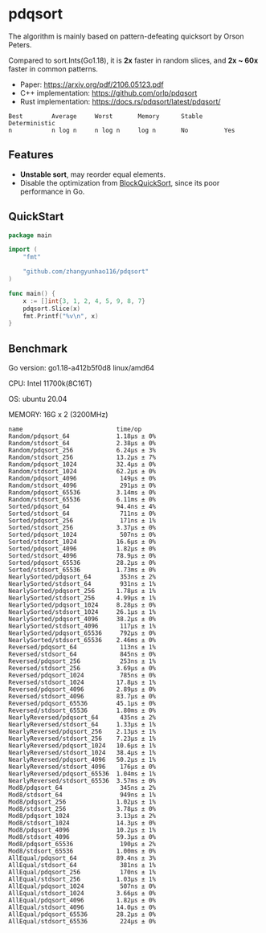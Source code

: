 # pdqsort

The algorithm is mainly based on pattern-defeating quicksort by Orson Peters.

Compared to sort.Ints(Go1.18), it is **2x** faster in random slices, and **2x ~ 60x** faster in common patterns.

- Paper: https://arxiv.org/pdf/2106.05123.pdf
- C++  implementation: https://github.com/orlp/pdqsort
- Rust implementation: https://docs.rs/pdqsort/latest/pdqsort/

```
Best        Average     Worst       Memory      Stable      Deterministic
n           n log n     n log n     log n       No          Yes
```



## Features

- **Unstable sort**, may reorder equal elements.
- Disable the optimization from [BlockQuickSort](https://dl.acm.org/doi/10.1145/3274660), since its poor performance in Go.



## QuickStart

```go
package main

import (
	"fmt"

	"github.com/zhangyunhao116/pdqsort"
)

func main() {
	x := []int{3, 1, 2, 4, 5, 9, 8, 7}
	pdqsort.Slice(x)
	fmt.Printf("%v\n", x)
}

```



## Benchmark

Go version: go1.18-a412b5f0d8 linux/amd64

CPU: Intel 11700k(8C16T)

OS: ubuntu 20.04

MEMORY: 16G x 2 (3200MHz)

```text
name                          time/op
Random/pdqsort_64             1.18µs ± 0%
Random/stdsort_64             2.38µs ± 0%
Random/pdqsort_256            6.24µs ± 3%
Random/stdsort_256            13.2µs ± 7%
Random/pdqsort_1024           32.4µs ± 0%
Random/stdsort_1024           62.2µs ± 0%
Random/pdqsort_4096            149µs ± 0%
Random/stdsort_4096            291µs ± 0%
Random/pdqsort_65536          3.14ms ± 0%
Random/stdsort_65536          6.11ms ± 0%
Sorted/pdqsort_64             94.4ns ± 4%
Sorted/stdsort_64              711ns ± 0%
Sorted/pdqsort_256             171ns ± 1%
Sorted/stdsort_256            3.37µs ± 0%
Sorted/pdqsort_1024            507ns ± 0%
Sorted/stdsort_1024           16.6µs ± 0%
Sorted/pdqsort_4096           1.82µs ± 0%
Sorted/stdsort_4096           78.9µs ± 0%
Sorted/pdqsort_65536          28.2µs ± 0%
Sorted/stdsort_65536          1.73ms ± 0%
NearlySorted/pdqsort_64        353ns ± 2%
NearlySorted/stdsort_64        931ns ± 1%
NearlySorted/pdqsort_256      1.78µs ± 1%
NearlySorted/stdsort_256      4.99µs ± 1%
NearlySorted/pdqsort_1024     8.28µs ± 0%
NearlySorted/stdsort_1024     26.1µs ± 1%
NearlySorted/pdqsort_4096     38.2µs ± 0%
NearlySorted/stdsort_4096      117µs ± 1%
NearlySorted/pdqsort_65536     792µs ± 0%
NearlySorted/stdsort_65536    2.46ms ± 0%
Reversed/pdqsort_64            113ns ± 1%
Reversed/stdsort_64            845ns ± 0%
Reversed/pdqsort_256           253ns ± 1%
Reversed/stdsort_256          3.69µs ± 0%
Reversed/pdqsort_1024          785ns ± 0%
Reversed/stdsort_1024         17.8µs ± 1%
Reversed/pdqsort_4096         2.89µs ± 0%
Reversed/stdsort_4096         83.7µs ± 0%
Reversed/pdqsort_65536        45.1µs ± 0%
Reversed/stdsort_65536        1.80ms ± 0%
NearlyReversed/pdqsort_64      435ns ± 2%
NearlyReversed/stdsort_64     1.33µs ± 1%
NearlyReversed/pdqsort_256    2.13µs ± 1%
NearlyReversed/stdsort_256    7.23µs ± 1%
NearlyReversed/pdqsort_1024   10.6µs ± 1%
NearlyReversed/stdsort_1024   38.4µs ± 1%
NearlyReversed/pdqsort_4096   50.2µs ± 1%
NearlyReversed/stdsort_4096    176µs ± 0%
NearlyReversed/pdqsort_65536  1.04ms ± 1%
NearlyReversed/stdsort_65536  3.57ms ± 0%
Mod8/pdqsort_64                345ns ± 2%
Mod8/stdsort_64                949ns ± 1%
Mod8/pdqsort_256              1.02µs ± 1%
Mod8/stdsort_256              3.78µs ± 0%
Mod8/pdqsort_1024             3.13µs ± 2%
Mod8/stdsort_1024             14.3µs ± 0%
Mod8/pdqsort_4096             10.2µs ± 1%
Mod8/stdsort_4096             59.3µs ± 0%
Mod8/pdqsort_65536             190µs ± 2%
Mod8/stdsort_65536            1.00ms ± 0%
AllEqual/pdqsort_64           89.4ns ± 3%
AllEqual/stdsort_64            381ns ± 1%
AllEqual/pdqsort_256           170ns ± 1%
AllEqual/stdsort_256          1.03µs ± 1%
AllEqual/pdqsort_1024          507ns ± 0%
AllEqual/stdsort_1024         3.66µs ± 0%
AllEqual/pdqsort_4096         1.82µs ± 0%
AllEqual/stdsort_4096         14.0µs ± 0%
AllEqual/pdqsort_65536        28.2µs ± 0%
AllEqual/stdsort_65536         224µs ± 0%
```

